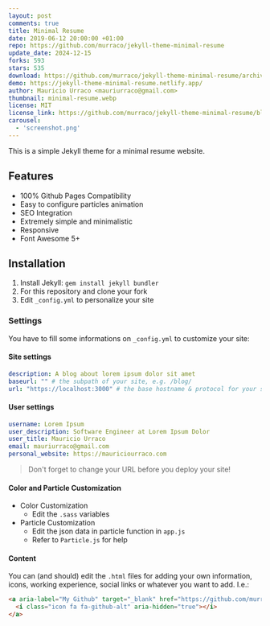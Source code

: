 ```yaml
---
layout: post
comments: true
title: Minimal Resume
date: 2019-06-12 20:00:00 +01:00
repo: https://github.com/murraco/jekyll-theme-minimal-resume
update_date: 2024-12-15
forks: 593
stars: 535
download: https://github.com/murraco/jekyll-theme-minimal-resume/archive/master.zip
demo: https://jekyll-theme-minimal-resume.netlify.app/
author: Mauricio Urraco <mauriurraco@gmail.com>
thumbnail: minimal-resume.webp
license: MIT
license_link: https://github.com/murraco/jekyll-theme-minimal-resume/blob/master/LICENSE
carousel:
  - 'screenshot.png'
---
```


This is a simple Jekyll theme for a minimal resume website.

## Features

* 100% Github Pages Compatibility
* Easy to configure particles animation
* SEO Integration
* Extremely simple and minimalistic
* Responsive
* Font Awesome 5+

## Installation

1. Install Jekyll: `gem install jekyll bundler`
2. For this repository and clone your fork
3. Edit `_config.yml` to personalize your site

### Settings

You have to fill some informations on `_config.yml` to customize your site:

#### Site settings

```yml
description: A blog about lorem ipsum dolor sit amet
baseurl: "" # the subpath of your site, e.g. /blog/
url: "https://localhost:3000" # the base hostname & protocol for your site
```

#### User settings

```yml
username: Lorem Ipsum
user_description: Software Engineer at Lorem Ipsum Dolor
user_title: Mauricio Urraco
email: mauriurraco@gmail.com
personal_website: https://mauriciourraco.com
```

> Don't forget to change your URL before you deploy your site!

#### Color and Particle Customization

* Color Customization
  * Edit the `.sass` variables
* Particle Customization
  * Edit the json data in particle function in `app.js`
  * Refer to `Particle.js` for help
  
#### Content

You can (and should) edit the `.html` files for adding your own information, icons, working experience, social links or whatever you want to add. I.e.:

```html
<a aria-label="My Github" target="_blank" href="https://github.com/murraco">
  <i class="icon fa fa-github-alt" aria-hidden="true"></i>
</a>
```
